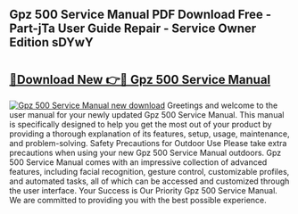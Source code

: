 ## Gpz 500 Service Manual PDF Download Free - Part-jTa User Guide Repair - Service Owner Edition sDYwY

# <h2><a href="http://cf13054.oget.top/?id=Gpz+500+Service+Manual">🔗Download New 👉🔴 Gpz 500 Service Manual</a></h2>

[![Gpz 500 Service Manual new download](https://i.imgur.com/5g1atiW.png)](http://cf13054.oget.top/?id=Gpz+500+Service+Manual)
Greetings and welcome to the user manual for your newly updated Gpz 500 Service Manual. This manual is specifically designed to help you get the most out of your product by providing a thorough explanation of its features, setup, usage, maintenance, and problem-solving. Safety Precautions for Outdoor Use Please take extra precautions when using your new Gpz 500 Service Manual outdoors. Gpz 500 Service Manual comes with an impressive collection of advanced features, including facial recognition, gesture control, customizable profiles, and automated tasks, all of which can be accessed and customized through the user interface. Your Success is Our Priority Gpz 500 Service Manual. We are committed to providing you with the best possible experience.
